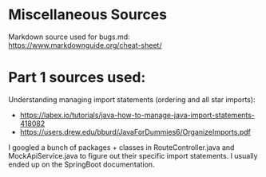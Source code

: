 # Miscellaneous Sources
Markdown source used for bugs.md: https://www.markdownguide.org/cheat-sheet/

# Part 1 sources used:
Understanding managing import statements (ordering and all star imports):
- https://labex.io/tutorials/java-how-to-manage-java-import-statements-418082
- https://users.drew.edu/bburd/JavaForDummies6/OrganizeImports.pdf

I googled a bunch of packages + classes in RouteController.java and MockApiService.java to figure out their specific import statements. I usually ended up on the SpringBoot documentation.


